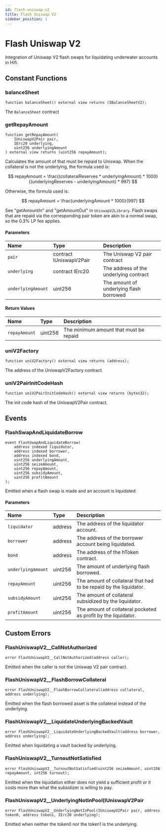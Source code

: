 ```yaml
---
id: flash-uniswap-v2
title: Flash Uniswap V2
sidebar_position: 1
---
```


# Flash Uniswap V2

Integration of Uniswap V2 flash swaps for liquidating underwater accounts in Hifi.

## Constant Functions

### balanceSheet

```solidity
function balanceSheet() external view returns (IBalanceSheetV2);
```

The `BalanceSheet` contract

### getRepayAmount

```solidity
function getRepayAmount(
    IUniswapV2Pair pair,
    IErc20 underlying,
    uint256 underlyingAmount
) external view returns (uint256 repayAmount);
```

Calculates the amount of that must be repaid to Uniswap. When the collateral is not the underlying, the formula used is:

$$
repayAmount = \frac{(collateralReserves * underlyingAmount) * 1000}{(underlyingReserves - underlyingAmount) * 997}
$$

Otherwise, the formula used is:

$$
repayAmount = \frac{underlyingAmount * 1000}{997}
$$

See "getAmountIn" and "getAmountOut" in `UniswapV2Library`. Flash swaps that are repaid via the corresponding pair token are akin to a normal swap, so the 0.3% LP fee applies.

#### Parameters

| Name               | Type                    | Description                             |
| :----------------- | :---------------------- | :-------------------------------------- |
| `pair`             | contract IUniswapV2Pair | The Uniswap V2 pair contract            |
| `underlying`       | contract IErc20         | The address of the underlying contract  |
| `underlyingAmount` | uint256                 | The amount of underlying flash borrowed |

#### Return Values

| Name          | Type    | Description                            |
| :------------ | :------ | :------------------------------------- |
| `repayAmount` | uint256 | The minimum amount that must be repaid |

### uniV2Factory

```solidity
function uniV2Factory() external view returns (address);
```

The address of the UniswapV2Factory contract.

### uniV2PairInitCodeHash

```solidity
function uniV2PairInitCodeHash() external view returns (bytes32);
```

The init code hash of the UniswapV2Pair contract.

## Events

### FlashSwapAndLiquidateBorrow

```solidity
event FlashSwapAndLiquidateBorrow(
    address indexed liquidator,
    address indexed borrower,
    address indexed bond,
    uint256 underlyingAmount,
    uint256 seizeAmount,
    uint256 repayAmount,
    uint256 subsidyAmount,
    uint256 profitAmount
);
```

Emitted when a flash swap is made and an account is liquidated.

#### Parameters

| Name               | Type    | Description                                                       |
| :----------------- | :------ | :---------------------------------------------------------------- |
| `liquidator`       | address | The address of the liquidator account.                            |
| `borrower`         | address | The address of the borrower account being liquidated.             |
| `bond`             | address | The address of the hToken contract.                               |
| `underlyingAmount` | uint256 | The amount of underlying flash borrowed.                          |
| `repayAmount`      | uint256 | The amount of collateral that had to be repaid by the liquidator. |
| `subsidyAmount`    | uint256 | The amount of collateral subsidized by the liquidator.            |
| `profitAmount`     | uint256 | The amount of collateral pocketed as profit by the liquidator.    |

## Custom Errors

### FlashUniswapV2\_\_CallNotAuthorized

```solidity
error FlashUniswapV2__CallNotAuthorized(address caller);
```

Emitted when the caller is not the Uniswap V2 pair contract.

### FlashUniswapV2\_\_FlashBorrowCollateral

```solidity
error FlashUniswapV2__FlashBorrowCollateral(address collateral, address underlying);
```

Emitted when the flash borrowed asset is the collateral instead of the underlying.

### FlashUniswapV2\_\_LiquidateUnderlyingBackedVault

```solidity
error FlashUniswapV2__LiquidateUnderlyingBackedVault(address borrower, address underlying);
```

Emitted when liquidating a vault backed by underlying.

### FlashUniswapV2\_\_TurnoutNotSatisfied

```solidity
error FlashUniswapV2__TurnoutNotSatisfied(uint256 seizeAmount, uint256 repayAmount, int256 turnout);
```

Emitted when the liquidation either does not yield a sufficient profit or it costs more
than what the subsidizer is willing to pay.

### FlashUniswapV2\_\_UnderlyingNotInPool(IUniswapV2Pair

```solidity
error FlashUniswapV2__UnderlyingNotInPool(IUniswapV2Pair pair, address token0, address token1, IErc20 underlying);
```

Emitted when neither the token0 nor the token1 is the underlying.
